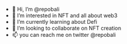 - 👋 Hi, I’m @repobali
- 👀 I’m interested in NFT and all about web3
- 🌱 I’m currently learning about Defi
- 💞️ I’m looking to collaborate on NFT creation
- 📫 you can reach me on twitter @repobali

<!---
repobali/repobali is a ✨ special ✨ repository because its `README.md` (this file) appears on your GitHub profile.
You can click the Preview link to take a look at your changes.
--->

